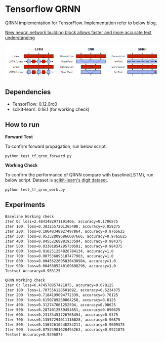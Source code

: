 # Tensorflow QRNN

QRNN implementation for TensorFlow. Implementation refer to below blog.

[New neural network building block allows faster and more accurate text understanding](http://metamind.io/research/new-neural-network-building-block-allows-faster-and-more-accurate-text-understanding/)

![qrnn.PNG](./qrnn.PNG)

## Dependencies

* TensorFlow: 0.12.0rc0
* scikit-learn: 0.18.1 (for working check)

## How to run

**Forward Test**

To confirm forward propagation, run below script.

```
python test_tf_qrnn_forward.py
```

**Working Check**

To confirm the performance of QRNN compare with baseline(LSTM), run below script.
Dataset is [scikit-learn's digit dataset](http://scikit-learn.org/stable/auto_examples/datasets/plot_digits_last_image.html).


```
python test_tf_qrnn_work.py
```


## Experiments

```
Baseline Working check
Iter 0: loss=2.4843482971191406, accuracy=0.1796875
Iter 100: loss=0.3832557201385498, accuracy=0.859375
Iter 200: loss=0.10648348927497864, accuracy=0.9765625
Iter 300: loss=0.053328096866607666, accuracy=0.9765625
Iter 400: loss=0.04552268981933594, accuracy=0.984375
Iter 500: loss=0.03381854295730591, accuracy=0.984375
Iter 600: loss=0.016251254826784134, accuracy=1.0
Iter 700: loss=0.007536895107477903, accuracy=1.0
Iter 800: loss=0.0045622605830430984, accuracy=1.0
Iter 900: loss=0.0045885248109698296, accuracy=1.0
Testset Accuracy=0.953125
```

```
QRNN Working check
Iter 0: loss=6.474578857421875, accuracy=0.078125
Iter 100: loss=1.707556128501892, accuracy=0.5234375
Iter 200: loss=0.7184199094772339, accuracy=0.78125
Iter 300: loss=0.6150789260864258, accuracy=0.8125
Iter 400: loss=0.312747061252594, accuracy=0.90625
Iter 500: loss=0.2874012589454651, accuracy=0.890625
Iter 600: loss=0.23133453726768494, accuracy=0.9375
Iter 700: loss=0.13557294011116028, accuracy=0.96875
Iter 800: loss=0.13632610440254211, accuracy=0.9609375
Iter 900: loss=0.07524901628494263, accuracy=0.9921875
Testset Accuracy=0.9296875
```

